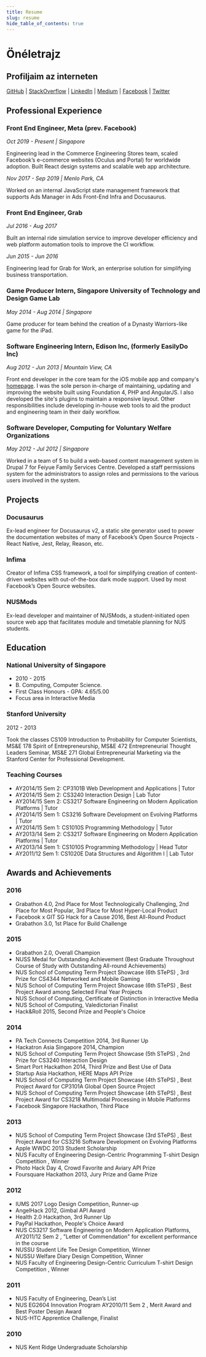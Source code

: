 ```yaml
---
title: Resume
slug: resume
hide_table_of_contents: true
---
```


<div className="col col--8 col--offset-2">

# Önéletrajz

## Profiljaim az interneten

[GitHub](https://github.com/yangshun) | [StackOverflow](https://stackoverflow.com/u/1751946) | [LinkedIn](https://www.linkedin.com/in/yangshun) | [Medium](https://medium.com/@yangshun) | [Facebook](https://facebook.com/yangshun) | [Twitter](https://twitter.com/yangshunz)

## Professional Experience

### Front End Engineer, Meta (prev. Facebook)

_Oct 2019 - Present | Singapore_

Engineering lead in the Commerce Engineering Stores team, scaled Facebook’s e-commerce websites (Oculus and Portal) for worldwide adoption. Built React design systems and scalable web app architecture.

_Nov 2017 - Sep 2019 | Menlo Park, CA_

Worked on an internal JavaScript state management framework that supports Ads Manager in Ads Front-End Infra and Docusaurus.

### Front End Engineer, Grab

_Jul 2016 - Aug 2017_

Built an internal ride simulation service to improve developer efficiency and web platform automation tools to improve the CI workflow.

_Jun 2015 - Jun 2016_

Engineering lead for Grab for Work, an enterprise solution for simplifying business transportation.

### Game Producer Intern, Singapore University of Technology and Design Game Lab

_May 2014 - Aug 2014 | Singapore_

Game producer for team behind the creation of a Dynasty Warriors-like game for the iPad.

### Software Engineering Intern, Edison Inc, (formerly EasilyDo Inc)

_Aug 2012 - Jun 2013 | Mountain View, CA_

Front end developer in the core team for the iOS mobile app and company's [homepage](https://www.easilydo.com). I was the sole person in-charge of maintaining, updating and improving the website built using Foundation 4, PHP and AngularJS. I also developed the site's plugins to maintain a responsive layout. Other responsibilities include developing in-house web tools to aid the product and engineering team in their daily workflow.

### Software Developer, Computing for Voluntary Welfare Organizations

_May 2012 - Jul 2012 | Singapore_

Worked in a team of 5 to build a web-based content management system in Drupal 7 for Feiyue Family Services Centre. Developed a staff permissions system for the administrators to assign roles and permissions to the various users involved in the system.

## Projects

### Docusaurus

Ex-lead engineer for Docusaurus v2, a static site generator used to power the documentation websites of many of Facebook’s Open Source Projects - React Native, Jest, Relay, Reason, etc.

### Infima

Creator of Infima CSS framework, a tool for simplifying creation of content-driven websites with out-of-the-box dark mode support. Used by most Facebook’s Open Source websites.

### NUSMods

Ex-lead developer and maintainer of NUSMods, a student-initiated open source web app that facilitates module and timetable planning for NUS students.

## Education

### National University of Singapore

- 2010 - 2015
- B. Computing, Computer Science.
- First Class Honours - GPA: 4.65/5.00
- Focus area in Interactive Media

### Stanford University

2012 - 2013

Took the classes CS109 Introduction to Probability for Computer Scientists, MS&E 178 Spirit of Entrepreneurship, MS&E 472 Entrepreneurial Thought Leaders Seminar, MS&E 271 Global Entrepreneurial Marketing via the Stanford Center for Professional Development.

### Teaching Courses

- AY2014/15 Sem 2: CP3101B Web Development and Applications | Tutor
- AY2014/15 Sem 2: CS3240 Interaction Design | Lab Tutor
- AY2014/15 Sem 2: CS3217 Software Engineering on Modern Application Platforms | Tutor
- AY2014/15 Sem 1: CS3216 Software Development on Evolving Platforms | Tutor
- AY2014/15 Sem 1: CS1010S Programming Methodology | Tutor
- AY2013/14 Sem 2: CS3217 Software Engineering on Modern Application Platforms | Tutor
- AY2013/14 Sem 1: CS1010S Programming Methodology | Head Tutor
- AY2011/12 Sem 1: CS1020E Data Structures and Algorithm I | Lab Tutor

## Awards and Achievements

### 2016

- Grabathon 4.0, 2nd Place for Most Technologically Challenging, 2nd Place for Most Popular, 3rd Place for Most Hyper-Local Product
- Facebook x GIT SG Hack for a Cause 2016, Best All-Round Product
- Grabathon 3.0, 1st Place for Build Challenge

### 2015

- Grabathon 2.0, Overall Champion
- NUSS Medal for Outstanding Achievement (Best Graduate Throughout Course of Study with Outstanding All-round Achievements)
- NUS School of Computing Term Project Showcase (6th STePS) , 3rd Prize for CS4344 Networked and Mobile Gaming
- NUS School of Computing Term Project Showcase (6th STePS) , Best Project Award among Selected Final Year Projects
- NUS School of Computing, Certificate of Distinction in Interactive Media
- NUS School of Computing, Valedictorian Finalist
- Hack&Roll 2015, Second Prize and People's Choice

### 2014

- PA Tech Connects Competition 2014, 3rd Runner Up
- Hackatron Asia Singapore 2014, Champion
- NUS School of Computing Term Project Showcase (5th STePS) , 2nd Prize for CS3240 Interaction Design
- Smart Port Hackathon 2014, Third Prize and Best Use of Data
- Startup Asia Hackathon, HERE Maps API Prize
- NUS School of Computing Term Project Showcase (4th STePS) , Best Project Award for CP3101A Global Open Source Project
- NUS School of Computing Term Project Showcase (4th STePS) , Best Project Award for CS3218 Multimodal Processing in Mobile Platforms
- Facebook Singapore Hackathon, Third Place

### 2013

- NUS School of Computing Term Project Showcase (3rd STePS) , Best Project Award for CS3216 Software Development on Evolving Platforms
- Apple WWDC 2013 Student Scholarship
- NUS Faculty of Engineering Design-Centric Programming T-shirt Design Competition , Winner
- Photo Hack Day 4, Crowd Favorite and Aviary API Prize
- Foursquare Hackathon 2013, Jury Prize and Game Prize

### 2012

- IUMS 2017 Logo Design Competition, Runner-up
- AngelHack 2012, Gimbal API Award
- Health 2.0 Hackathon, 3rd Runner Up
- PayPal Hackathon, People's Choice Award
- NUS CS3217 Software Engineering on Modern Application Platforms, AY2011/12 Sem 2 , "Letter of Commendation" for excellent performance in the course
- NUSSU Student Life Tee Design Competition, Winner
- NUSSU Welfare Diary Design Competition, Winner
- NUS Faculty of Engineering Design-Centric Curriculum T-shirt Design Competition , Winner

### 2011

- NUS Faculty of Engineering, Dean’s List
- NUS EG2604 Innovation Program AY2010/11 Sem 2 , Merit Award and Best Poster Design Award
- NUS-HTC Apprentice Challenge, Finalist

### 2010

- NUS Kent Ridge Undergraduate Scholarship

</div>